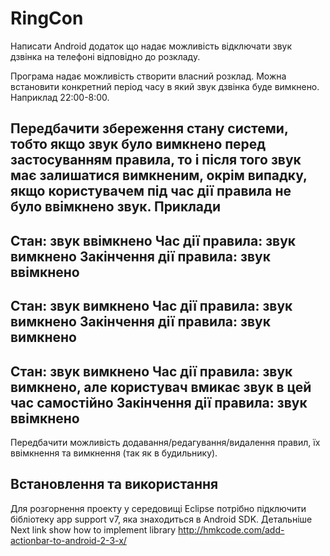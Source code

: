 RingCon
=======
Написати Android додаток що надає можливість відключати звук дзвінка на телефоні відповідно до розкладу.

Програма надає можливість створити власний розклад.
Можна встановити конкретний період часу в який звук дзвінка буде вимкнено.
Наприклад 22:00-8:00.

Передбачити збереження стану системи, тобто
якщо звук було вимкнено перед застосуванням правила, то і після того звук має залишатися вимкненим, окрім випадку, якщо користувачем під час дії правила не було ввімкнено звук.
Приклади
----------------------
Стан: звук ввімкнено
Час дії правила: звук вимкнено
Закінчення дії правила: звук ввімкнено
----------------------
Стан: звук вимкнено
Час дії правила: звук вимкнено
Закінчення дії правила: звук вимкнено
----------------------
Стан: звук вимкнено
Час дії правила: звук вимкнено, але користувач вмикає звук в цей час самостійно
Закінчення дії правила: звук ввімкнено
------------------------

Передбачити можливість додавання/редагування/видалення правил, їх ввімкнення та вимкнення (так як в будильнику).


Встановлення та використання
-----------------------------
Для розгорнення проекту у середовищі Eclipse потрібно підключити бібліотеку app support v7,
яка знаходиться в Android SDK. Детальніше Next link show how to implement library
http://hmkcode.com/add-actionbar-to-android-2-3-x/
